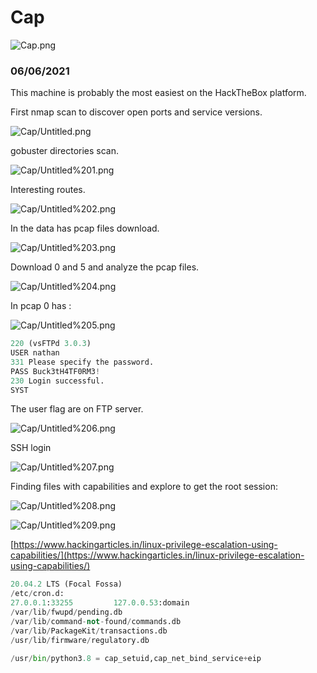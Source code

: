 # Cap

![Cap.png](Cap/Cap.png)

### 06/06/2021

This machine is probably the most easiest on the HackTheBox platform.

First nmap scan to discover open ports and service versions.

![Cap/Untitled.png](Cap/Untitled.png)

gobuster directories scan.

![Cap/Untitled%201.png](Cap/Untitled%201.png)

Interesting routes.

![Cap/Untitled%202.png](Cap/Untitled%202.png)

In the data has pcap files download.

![Cap/Untitled%203.png](Cap/Untitled%203.png)

Download 0 and 5 and analyze the pcap files.

![Cap/Untitled%204.png](Cap/Untitled%204.png)

In pcap 0 has :

![Cap/Untitled%205.png](Cap/Untitled%205.png)

```python
220 (vsFTPd 3.0.3)
USER nathan
331 Please specify the password.
PASS Buck3tH4TF0RM3!
230 Login successful.
SYST
```

The user flag are on FTP server.

![Cap/Untitled%206.png](Cap/Untitled%206.png)

SSH login

![Cap/Untitled%207.png](Cap/Untitled%207.png)

Finding files with capabilities and explore to get the root session:

![Cap/Untitled%208.png](Cap/Untitled%208.png)

![Cap/Untitled%209.png](Cap/Untitled%209.png)

[https://www.hackingarticles.in/linux-privilege-escalation-using-capabilities/](https://www.hackingarticles.in/linux-privilege-escalation-using-capabilities/)

```python
20.04.2 LTS (Focal Fossa)
/etc/cron.d:
27.0.0.1:33255         127.0.0.53:domain  
/var/lib/fwupd/pending.db
/var/lib/command-not-found/commands.db
/var/lib/PackageKit/transactions.db
/usr/lib/firmware/regulatory.db

/usr/bin/python3.8 = cap_setuid,cap_net_bind_service+eip
```
